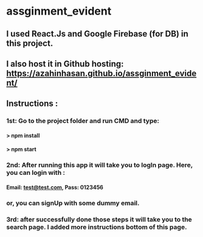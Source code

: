 # assginment_evident

## I used React.Js and Google Firebase (for DB) in this project. 
## I also host it in Github hosting: https://azahinhasan.github.io/assginment_evident/

## Instructions :
### 1st: Go to the project folder and run CMD and type:
#### > npm install
#### > npm start

### 2nd: After running this app it will take you to logIn page.  Here, you can login with : 
#### Email: test@test.com, Pass: 0123456   
### or, you can signUp with some dummy email.


### 3rd: after successfully done those steps it will take you to the search page. I added more instructions bottom of this page.
